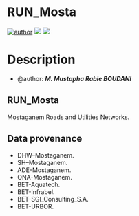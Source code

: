 # RUN_Mosta

[![author](https://img.shields.io/badge/Author-BRMusta-blue.svg)](https://github.com/BRMusta)
[![](https://img.shields.io/badge/QGIS-green.svg)](https://qgis.org/)
[![](https://img.shields.io/badge/QField-purple.svg)](https://qfield.org/)

# Description
- @author: ***M. Mustapha Rabie BOUDANI***
## RUN_Mosta
Mostaganem Roads and Utilities Networks.
## Data provenance
- DHW–Mostaganem.
- SH–Mostaganem.
- ADE-Mostaganem.
- ONA-Mostaganem.
- BET-Aquatech.
- BET-Infrabel.
- BET-SGI_Consulting_S.A.
- BET-URBOR.